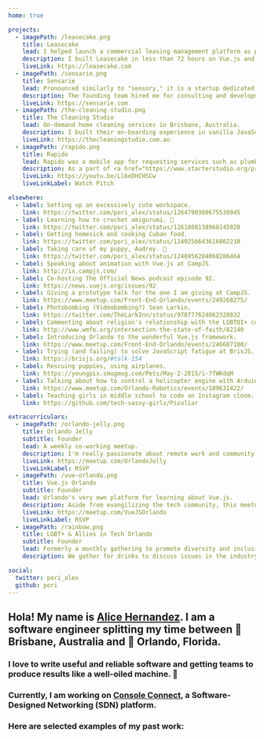 ```yaml
---
home: true

projects:
  - imagePath: /leasecake.png
    title: Leasecake
    lead: I helped launch a commercial leasing management platform as part of Techstars Global Startup Weekend 2017. <a href="https://www.techstars.com/content/accelerators/techstars-global-startup-weekend-announcing-winner-global-showcase/">We won the whole planet!</a>
    description: I built Leasecake in less than 72 hours on Vue.js and Laravel. The product you see now is the same one from that fateful weekend! It has since grown under my direction as a tech lead where I was responsible for specing requirements, recruiting and managing team members on our agile methodology, and setting up infrastructure on GCP.
    liveLink: https://leasecake.com
  - imagePath: /sensarie.png
    title: Sensarie
    lead: Pronounced similarly to "sensory," it is a startup dedicated to helping you find the perfect neighborhood in Orlando, Florida.
    description: The founding team hired me for consulting and development. I ported their existing Node.js codebase to GitHub, setup an architecture based on smaller, proprietary npm packages, and proceeded with implementing major features such on-boarding from hi-fi mockups.
    liveLink: https://sensarie.com
  - imagePath: /the-cleaning-studio.png
    title: The Cleaning Studio
    lead: On-demand home cleaning services in Brisbane, Australia.
    description: I built their on-boarding experience in vanilla JavaScript and CSS, powered by a serverless backend hosted on AWS' Lambda and exposed via API Gateway. Additionally, I build their internal email notification infrastructure on SES.
    liveLink: https://thecleaningstudio.com.au
  - imagePath: /rapido.png
    title: Rapido
    lead: Rapido was a mobile app for requesting services such as plumbing, electric, and HVAC.
    description: As a part of <a href="https://www.starterstudio.org/programs/accelerators/">Starter Studio Accelerator 1.0</a>, I spent my time conducting user interviews, designing, building, and marketing. I had the pleasure of being featured on <a href="https://www.bizjournals.com/orlando/news/2015/07/29/plumbers-electricians-etc-may-get-more-customers.html" target="_blank">a few</a> <a href="http://www.orlandosentinel.com/business/technology/tech_check/os-rapido-launches-mobile-application-20150730-post.html" target="_blank">different</a> <a href="http://www.mynews13.com/fl/orlando/news/2015/8/3/rapido_app_orlando.html" target="_target">news outlets</a>. The iOS was an early adopter of the Swift programming language. The apis where powered by Express.js and PostgreSQL.
    liveLink: https://youtu.be/Ll6eDHCHSCw
    liveLinkLabel: Watch Pitch

elsewhere:
  - label: Setting up an excessively cute workspace.
    link: https://twitter.com/pori_alex/status/1264790388675538945
  - label: Learning how to crochet amigurumi. 🧶
    link: https://twitter.com/pori_alex/status/1261868138968145920
  - label: Getting homesick and cooking Cuban food.
    link: https://twitter.com/pori_alex/status/1249256643616862210
  - label: Taking care of my puppy, Audrey. 🥰
    link: https://twitter.com/pori_alex/status/1246956284068286464
  - label: Speaking about animation with Vue.js at CampJS.
    link: http://ix.campjs.com/
  - label: Co-hosting The Official News podcast episode 92.
    link: https://news.vuejs.org/issues/92
  - label: Giving a prototype talk for the one I am giving at CampJS.
    link: https://www.meetup.com/Front-End-Orlando/events/249268275/
  - label: Photobombing (Videobombing?) Sean Larkin.
    link: https://twitter.com/TheLarkInn/status/978777624062328832
  - label: Commenting about religion's relationship with the LGBTQI+ community on a public radio show.
    link: http://www.wmfe.org/intersection-the-state-of-faith/82140
  - label: Introducing Orlando to the wonderful Vue.js framework.
    link: https://www.meetup.com/Front-End-Orlando/events/246687100/
  - label: Trying (and failing) to solve JavaScript fatigue at BrisJS.
    link: https://brisjs.org/#talk-154
  - label: Rescuing puppies, using airplanes.
    link: https://youngpix.smugmug.com/Pets/May-2-2015/i-7fWKdqM
  - label: Talking about how to control a helicopter engine with Arduino and Android.
    link: https://www.meetup.com/Orlando-Robotics/events/189631422/
  - label: Teaching girls in middle school to code an Instagram clone.
    link: https://github.com/tech-sassy-girlz/Piculiar

extracurriculars:
  - imagePath: /orlando-jelly.png
    title: Orlando Jelly
    subtitle: Founder
    lead: A weekly co-working meetup.
    description: I'm really passionate about remote work and community. Orlando Jelly was founded to bring professionals together at their own leisure. It's more about a human connection than it is work, as life should be.
    liveLink: https://meetup.com/OrlandoJelly
    liveLinkLabel: RSVP
  - imagePath: /vue-orlando.png
    title: Vue.js Orlando
    subtitle: Founder
    lead: Orlando's very own platform for learning about Vue.js.
    description: Aside from evangilizing the tech community, this meetup is dedicated to promoting diversity. We're so passionate about it, we made the logo a rainbow!
    liveLink: https://meetup.com/VueJSOrlando
    liveLinkLabel: RSVP
  - imagePath: /rainbow.png
    title: LGBT+ & Allies in Tech Orlando
    subtitle: Founder
    lead: Formerly a monthly gathering to promote diversity and inclusion.
    description: We gather for drinks to discuss issues in the industry and meet like-minded people.

social:
  twitter: pori_alex
  github: pori
---
```


## Hola! My name is [Alice Hernandez](#). I am a software engineer splitting my time between 🐨 Brisbane, Australia and 🍊 Orlando, Florida.

### I love to write useful and reliable software and getting teams to produce results like a well-oiled machine. 🚂

### Currently, I am working on [Console Connect](https://www.consoleconnect.com/), a Software-Designed Networking (SDN) platform.

### Here are selected examples of my past work:
